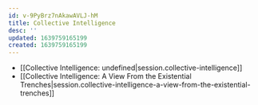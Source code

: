 ```yaml
---
id: v-9PyBrz7nAkawAVLJ-hM
title: Collective Intelligence
desc: ''
updated: 1639759165199
created: 1639759165199
---
```


- [[Collective Intelligence: undefined|session.collective-intelligence]]
- [[Collective Intelligence:  A View From the Existential Trenches|session.collective-intelligence-a-view-from-the-existential-trenches]]
